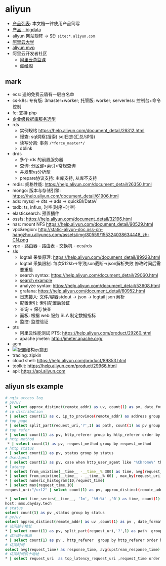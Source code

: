 # aliyun

- [产品列表](aliyun_product.md): 本文档一律使用产品简写
- [产品 - bigdata](aliyun_big_data.md)
- aliyun 网站矩阵 -> SE: `site:*.aliyun.com`
- [阿里云大学](https://edu.aliyun.com)
- [aliyun mvp](https://mvp.aliyun.com)
- 阿里云开发者社区
  - [阿里云总监课](https://yq.aliyun.com/promotion/689)
  - [藏经阁](https://developer.aliyun.com/topic/ebook)

## mark

- ecs: 送的免费云盾有一层白名单
- cs-k8s: 专有版: 3master+worker; 托管版: worker; serverless: 控制台+命令控制
- fc: 支持 php
- [企业级数据库服务选型](https://promotion.aliyun.com/ntms/act/dbservice.html)
- rds
  - 实例规格 <https://help.aliyun.com/document_detail/26312.html>
  - 慢查: sql洞察(搜索) sql日志(汇总/详情)
  - 读写分离: 事务 `/*force_master*/`
  - dblink
- drds
  - 多个 rds 的前置服务器
  - 查询: 分区键>索引>常规查询
  - 并发型vs分析型
  - prepare协议支持: 主库支持, 从库不支持
- redis: 规格性能: <https://help.aliyun.com/document_detail/26350.html>
- mongo: 版本与存储引擎: <https://help.aliyun.com/document_detail/61906.html>
- ads: mysql -> dts -> ads -> quickBI/DataV
- tsdb: ts, influx, 时空(时序+时空)
- elasticsearch: 预置插件
- ossfs: <https://help.aliyun.com/document_detail/32196.html>
- nas: mount NFS <https://help.aliyun.com/document_detail/90529.html>
- vpc&region: <http://static-aliyun-doc.oss-cn-hangzhou.aliyuncs.com/assets/img/80559/155324038634448_zh-CN.png>
- vpc - 路由器 - 路由表 - 交换机 - ecs/rds
- sls
  - logtail 采集原理: <https://help.aliyun.com/document_detail/89928.html>
  - logtail 采集限制: 每次512kb->导致json截断->json解析失败 修改时间后需要重启
  - search syntax: <https://help.aliyun.com/document_detail/29060.html>
  - [search example](aliyun_sls.md)
  - analyze syntax: <https://help.aliyun.com/document_detail/53608.html>
  - grafana: <https://help.aliyun.com/document_detail/60952.html>
  - 日志接入: 文件/容器stdout -> json -> logtail json 解析
  - 配置索引: 索引配置后验证
  - 查询 + 保存快查
  - 面板: 根据 web 服务 SLA 制定数据指标
  - 监控: 监控验证
- pts
  - 阿里云性能测试 PTS: <https://help.aliyun.com/product/29260.html>
  - apache jmeter: <http://jmeter.apache.org/>
- acm
- ![配置结构示意图](https://aliware-images.oss-cn-hangzhou.aliyuncs.com/acms/dg_acm_mq_scheme.png)
- tracing: zipkin
- cloud shell: <https://help.aliyun.com/product/89853.html>
- toolkit: <https://help.aliyun.com/product/29966.html>
- api: <https://api.aliyun.com>

## aliyun sls example

```sh
# ngix access log
# pv/uv
* | select approx_distinct(remote_addr) as uv, count(1) as pv, date_format(date_trunc('hour', __time__), '%m-%d %H:%i') as time group by date_format(date_trunc('hour', __time__), '%m-%d %H:%i') order by time limit 1000
# ip distribution
* | select count(1) as c, ip_to_province(remote_addr) as address group by ip_to_province(remote_addr) limit 100
# top page
* | select split_part(request_uri,'?',1) as path, count(1) as pv group by split_part(request_uri,'?',1) order by pv desc limit 10
# top refer
* | select count(1) as pv, http_referer group by http_referer order by pv desc limit 10
# http method
 * | select count(1) as pv, request_method group by request_method
# http status
* | select count(1) as pv, status group by status
# UserAgent
* | select count(1) as pv, case when http_user_agent like '%Chrome%' then 'Chrome'when http_user_agent like '%Firefox%' then 'Firefox'when http_user_agent like '%Safari%' then 'Safari'else 'unKnown' end as http_user_agent group by  http_user_agent order by pv desc limit 10
# latency
* | select from_unixtime(__time__ -__time__% 300) as time, avg(request_time) as avg_latency , max(request_time) as max_latency group by __time__ -__time__% 300
* | select from_unixtime(__time__ - __time__% 60) , max_by(request_uri,request_time) group by __time__ - __time__%60
* | select numeric_histogram(10,request_time)
* | select max(request_time,10)
request_uri:"/url2" | select count(1) as pv, approx_distinct(remote_addr) as uv, histogram(method) as method_pv, histogram(status) as status_pv, histogram(user_agent) as user_agent_pv, avg(request_time) as avg_latency, max(request_time) as max_latency

* | select time_series(__time__, '1m', '%H:%i' ,'0') as time, count(1) as PV group by time order by time limit 100
host: mms.dayday.tech
# status
select count(1) as pv ,status group by status
# pv/uv
select approx_distinct(remote_addr) as uv ,count(1) as pv , date_format(date_trunc('hour', __time__), '%m-%d %H:%i')  as time group by date_format(date_trunc('hour', __time__), '%m-%d %H:%i')  order by time limit 1000
# 访问前十地址
* | select count(1) as pv, split_part(request_uri,'?',1) as path  group by split_part(request_uri,'?',1) order by pv desc limit 10
# 访问前十来源
* | select count(1) as pv , http_referer  group by http_referer order by pv desc limit 10
# 访问时间
select avg(request_time) as response_time, avg(upstream_response_time) as upstream_response_time  , date_format( from_unixtime(__time__ -__time__%3600),'%m-%d %H:%i' )   as time group by __time__ - __time__% 3600 limit 10000
# 访问时间前十地址
* | select request_uri  as top_latency_request_uri ,request_time order by request_time  desc limit 10
```
